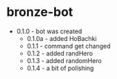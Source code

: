 # bronze-bot
* 0.1.0 - bot was created
    * 0.1.0a - added HoBachki 
    * 0.1.1 - command get changed
    * 0.1.2 - added randHero
    * 0.1.3 - added randomHero
    * 0.1.4 - a bit of polishing